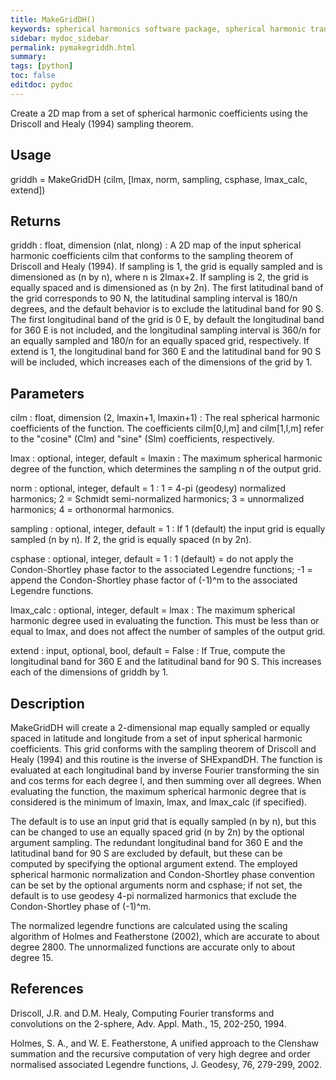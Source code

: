 ```yaml
---
title: MakeGridDH()
keywords: spherical harmonics software package, spherical harmonic transform, legendre functions, multitaper spectral analysis, Python, gravity, magnetic field
sidebar: mydoc_sidebar
permalink: pymakegriddh.html
summary:
tags: [python]
toc: false
editdoc: pydoc
---
```


Create a 2D map from a set of spherical harmonic coefficients using the Driscoll and Healy (1994) sampling theorem.

## Usage

griddh = MakeGridDH (cilm, [lmax, norm, sampling, csphase, lmax_calc, extend])

## Returns

griddh : float, dimension (nlat, nlong)
:   A 2D map of the input spherical harmonic coefficients cilm that conforms to the sampling theorem of Driscoll and Healy (1994). If sampling is 1, the grid is equally sampled and is dimensioned as (n by n), where n is 2lmax+2. If sampling is 2, the grid is equally spaced and is dimensioned as (n by 2n). The first latitudinal band of the grid corresponds to 90 N, the latitudinal sampling interval is 180/n degrees, and the default behavior is to exclude the latitudinal band for 90 S. The first longitudinal band of the grid is 0 E, by default the longitudinal band for 360 E is not included, and the longitudinal sampling interval is 360/n for an equally sampled and 180/n for an equally spaced grid, respectively. If extend is 1, the longitudinal band for 360 E and the latitudinal band for 90 S will be included, which increases each of the dimensions of the grid by 1.

## Parameters

cilm : float, dimension (2, lmaxin+1, lmaxin+1)
:   The real spherical harmonic coefficients of the function. The coefficients cilm[0,l,m] and cilm[1,l,m] refer to the "cosine" (Clm) and "sine" (Slm) coefficients, respectively.

lmax : optional, integer, default = lmaxin
:   The maximum spherical harmonic degree of the function, which determines the sampling n of the output grid.

norm : optional, integer, default = 1
:   1 = 4-pi (geodesy) normalized harmonics; 2 = Schmidt semi-normalized harmonics; 3 = unnormalized harmonics;  4 = orthonormal harmonics.

sampling : optional, integer, default = 1
:   If 1 (default) the input grid is equally sampled (n by n). If 2, the grid is equally spaced (n by 2n).

csphase : optional, integer, default = 1
:   1 (default) = do not apply the Condon-Shortley phase factor to the associated Legendre functions; -1 = append the Condon-Shortley phase factor of (-1)^m to the associated Legendre functions.

lmax_calc : optional, integer, default = lmax
:   The maximum spherical harmonic degree used in evaluating the  function. This must be less than or equal to lmax, and does not affect the number of samples of the output grid.

extend : input, optional, bool, default = False
:   If True, compute the longitudinal band for 360 E and the latitudinal band for 90 S. This increases each of the dimensions of griddh by 1.

## Description

MakeGridDH will create a 2-dimensional map equally sampled or equally spaced in latitude and longitude from a set of input spherical harmonic coefficients. This grid conforms with the sampling theorem of Driscoll and Healy (1994) and this routine is the inverse of SHExpandDH. The function is evaluated at each longitudinal band by inverse Fourier transforming the sin and cos terms for each degree l, and then summing over all degrees. When evaluating the function, the maximum spherical harmonic degree that is considered is the minimum of lmaxin, lmax, and lmax_calc (if specified).

The default is to use an input grid that is equally sampled (n by n), but this can be changed to use an equally spaced grid (n by 2n) by the optional argument sampling. The redundant longitudinal band for 360 E and the latitudinal band for 90 S are excluded by default, but these can be computed by specifying the optional argument extend. The employed spherical harmonic normalization and Condon-Shortley phase convention can be set by the optional arguments norm and csphase; if not set, the default is to use geodesy 4-pi normalized harmonics that exclude the Condon-Shortley phase of (-1)^m.

The normalized legendre functions are calculated using the scaling algorithm of Holmes and Featherstone (2002), which are accurate to about degree 2800. The unnormalized functions are accurate only to about degree 15.

## References

Driscoll, J.R. and D.M. Healy, Computing Fourier transforms and convolutions on the 2-sphere, Adv. Appl. Math., 15, 202-250, 1994.

Holmes, S. A., and W. E. Featherstone, A unified approach to the Clenshaw summation and the recursive computation of very high degree and order normalised associated Legendre functions, J. Geodesy, 76, 279-299, 2002.
